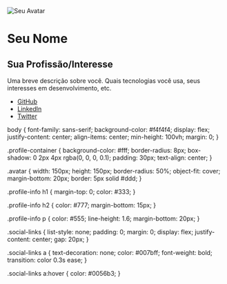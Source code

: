 <!DOCTYPE html>
<html lang="pt-BR">
<head>
    <meta charset="UTF-8">
    <meta name="viewport" content="width=device-width, initial-scale=1.0">
    <title>Meu Perfil GitHub</title>
    <link rel="stylesheet" href="style.css">
</head>
<body>
    <div class="profile-container">
        <img src="seu-avatar.jpg" alt="Seu Avatar" class="avatar">
        <div class="profile-info">
            <h1>Seu Nome</h1>
            <h2>Sua Profissão/Interesse</h2>
            <p>Uma breve descrição sobre você. Quais tecnologias você usa, seus interesses em desenvolvimento, etc.</p>
            <ul class="social-links">
                <li><a href="https://github.com/seu-usuario" target="_blank">GitHub</a></li>
                <li><a href="https://linkedin.com/in/seu-linkedin" target="_blank">LinkedIn</a></li>
                <li><a href="https://twitter.com/seu-twitter" target="_blank">Twitter</a></li>
                </ul>
        </div>
    </div>
</body>
</html>

body {
    font-family: sans-serif;
    background-color: #f4f4f4;
    display: flex;
    justify-content: center;
    align-items: center;
    min-height: 100vh;
    margin: 0;
}

.profile-container {
    background-color: #fff;
    border-radius: 8px;
    box-shadow: 0 2px 4px rgba(0, 0, 0, 0.1);
    padding: 30px;
    text-align: center;
}

.avatar {
    width: 150px;
    height: 150px;
    border-radius: 50%;
    object-fit: cover;
    margin-bottom: 20px;
    border: 5px solid #ddd;
}

.profile-info h1 {
    margin-top: 0;
    color: #333;
}

.profile-info h2 {
    color: #777;
    margin-bottom: 15px;
}

.profile-info p {
    color: #555;
    line-height: 1.6;
    margin-bottom: 20px;
}

.social-links {
    list-style: none;
    padding: 0;
    margin: 0;
    display: flex;
    justify-content: center;
    gap: 20px;
}

.social-links a {
    text-decoration: none;
    color: #007bff;
    font-weight: bold;
    transition: color 0.3s ease;
}

.social-links a:hover {
    color: #0056b3;
}
